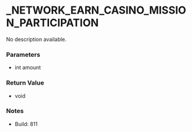 # _NETWORK_EARN_CASINO_MISSION_PARTICIPATION

No description available.

### Parameters
* int amount

### Return Value
* void

### Notes
* Build: 811

